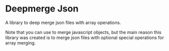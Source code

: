 # Deepmerge Json

A library to deep merge json files with array operations.

Note that you can use to merge javascript objects, but the main reason this library was created is to merge json files with optional special operations for array merging.

